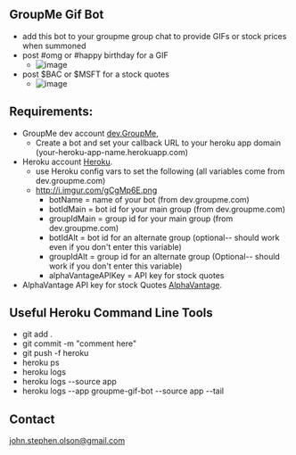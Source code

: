 ## GroupMe Gif Bot
  * add this bot to your groupme group chat to provide GIFs or stock prices when summoned
  * post #omg or #happy birthday for a GIF
    * ![image](https://i.imgur.com/ztk71Bj.jpg)
  * post $BAC or $MSFT for a stock quotes
    * ![image](https://i.imgur.com/CHq3CVO.jpg)

## Requirements:
  * GroupMe dev account [dev.GroupMe](https://dev.groupme.com/session/new),
  	* Create a bot and set your callback URL to your heroku app domain (your-heroku-app-name.herokuapp.com) 	
  * Heroku account [Heroku](http://heroku.com).
  	* use Heroku config vars to set the following (all variables come from dev.groupme.com)
  	* http://i.imgur.com/gCgMp6E.png
  	  * botName = name of your bot (from dev.groupme.com)
      * botIdMain = bot id for your main group (from dev.groupme.com)
      * groupIdMain = group id for your main group (from dev.groupme.com)
      * botIdAlt = bot id for an alternate group (optional-- should work even if you don't enter this variable)
      * groupIdAlt = group id for an alternate group (Optional-- should work if you don't enter this variable)
      * alphaVantageAPIKey = API key for stock quotes
  * AlphaVantage API key for stock Quotes [AlphaVantage](https://www.alphavantage.co/).



## Useful Heroku Command Line Tools
  * git add .
  * git commit -m "comment here"
  * git push -f heroku
  * heroku ps
  * heroku logs
  * heroku logs --source app
  * heroku logs --app groupme-gif-bot --source app --tail
  
## Contact

john.stephen.olson@gmail.com


